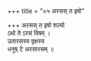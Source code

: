 +++
title = "०५ अरसस् त इषो"

+++
अरसस् त इषो शल्यो  
ऽथो ते ऽरसं विषम् ।  
उतारसस्य वृक्षस्य  
धनुष् टे अरसारसम् ॥